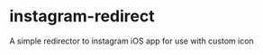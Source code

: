 instagram-redirect
==================

A simple redirector to instagram iOS app for use with custom icon
